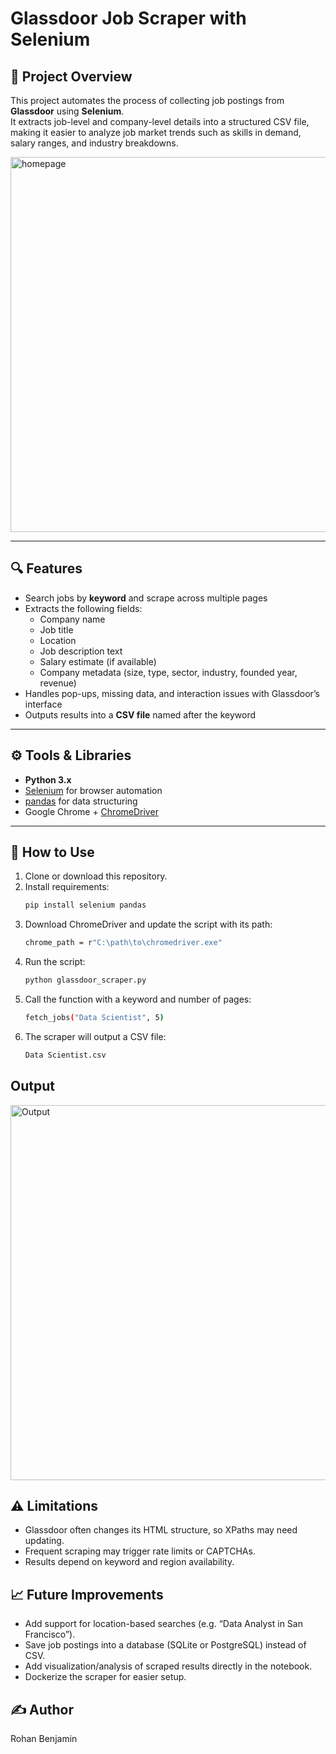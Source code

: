 # Glassdoor Job Scraper with Selenium

## 📌 Project Overview
This project automates the process of collecting job postings from **Glassdoor** using **Selenium**.  
It extracts job-level and company-level details into a structured CSV file, making it easier to analyze job market trends such as skills in demand, salary ranges, and industry breakdowns.

<img src="https://imgur.com/baJN98s.png" alt="homepage" width="600"/>

---

## 🔍 Features
- Search jobs by **keyword** and scrape across multiple pages  
- Extracts the following fields:
  - Company name  
  - Job title  
  - Location  
  - Job description text  
  - Salary estimate (if available)  
  - Company metadata (size, type, sector, industry, founded year, revenue)  
- Handles pop-ups, missing data, and interaction issues with Glassdoor’s interface  
- Outputs results into a **CSV file** named after the keyword  

---

## ⚙️ Tools & Libraries
- **Python 3.x**  
- [Selenium](https://www.selenium.dev/) for browser automation  
- [pandas](https://pandas.pydata.org/) for data structuring  
- Google Chrome + [ChromeDriver](https://sites.google.com/chromium.org/driver/)  

---

## 🚀 How to Use
1. Clone or download this repository.  
2. Install requirements:  
   ```bash
   pip install selenium pandas
3. Download ChromeDriver and update the script with its path:
   ```bash
   chrome_path = r"C:\path\to\chromedriver.exe"
4. Run the script:
   ```bash
   python glassdoor_scraper.py
5. Call the function with a keyword and number of pages:
   ```bash
   fetch_jobs("Data Scientist", 5)
6. The scraper will output a CSV file:
   ```bash
   Data Scientist.csv


## Output
<img src="https://imgur.com/r92kJKi.png" alt="Output" width="600"/>

## ⚠️ Limitations
- Glassdoor often changes its HTML structure, so XPaths may need updating.
- Frequent scraping may trigger rate limits or CAPTCHAs.
- Results depend on keyword and region availability.

## 📈 Future Improvements
- Add support for location-based searches (e.g. “Data Analyst in San Francisco”).
- Save job postings into a database (SQLite or PostgreSQL) instead of CSV.
- Add visualization/analysis of scraped results directly in the notebook.
- Dockerize the scraper for easier setup.

## ✍️ Author
Rohan Benjamin

   



